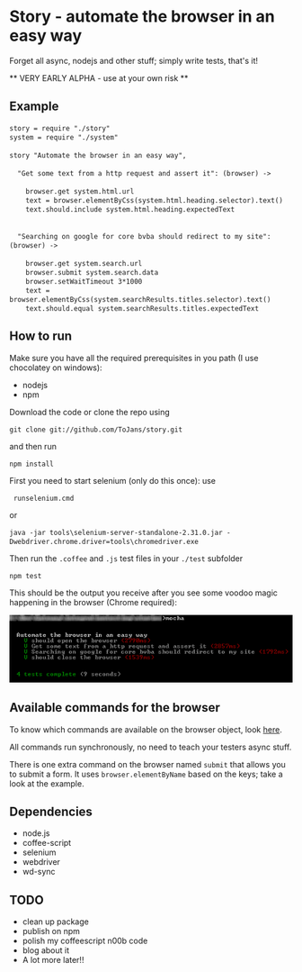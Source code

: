 # Story - automate the browser in an easy way

Forget all async, nodejs and other stuff; simply write tests, that's it!

** VERY EARLY ALPHA - use at your own risk **

## Example

    story = require "./story"
    system = require "./system"

    story "Automate the browser in an easy way",
      
      "Get some text from a http request and assert it": (browser) ->
      
        browser.get system.html.url
        text = browser.elementByCss(system.html.heading.selector).text()
        text.should.include system.html.heading.expectedText
        
        
      "Searching on google for core bvba should redirect to my site": (browser) ->
      
        browser.get system.search.url
        browser.submit system.search.data
        browser.setWaitTimeout 3*1000
        text = browser.elementByCss(system.searchResults.titles.selector).text()
        text.should.equal system.searchResults.titles.expectedText

## How to run

Make sure you have all the required prerequisites in you path (I use chocolatey on windows):

- nodejs
- npm

Download the code or clone the repo using

    git clone git://github.com/ToJans/story.git

and then run

    npm install

First you need to start selenium (only do this once):
use

     runselenium.cmd

or

    java -jar tools\selenium-server-standalone-2.31.0.jar -Dwebdriver.chrome.driver=tools\chromedriver.exe

Then run the `.coffee` and `.js` test files in your `./test` subfolder 

    npm test

This should be the output you receive after you see some voodoo magic happening in the browser (Chrome required):

![Output](./doc/screenshot.png)
    
## Available commands for the browser

To know which commands are available on the browser object, look [here](https://github.com/sebv/node-wd-sync).

All commands run synchronously, no need to teach your testers async stuff.

There is one extra command on the browser named `submit` that allows you to submit a form. It uses `browser.elementByName` based on the keys; take a look at the example.

## Dependencies

- node.js
- coffee-script
- selenium
- webdriver
- wd-sync    
    
## TODO

- clean up package
- publish on npm
- polish my coffeescript n00b code
- blog about it
- A lot more later!!
